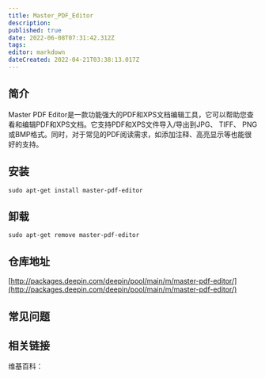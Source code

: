 ```yaml
---
title: Master_PDF_Editor
description: 
published: true
date: 2022-06-08T07:31:42.312Z
tags: 
editor: markdown
dateCreated: 2022-04-21T03:38:13.017Z
---
```


## 简介

Master PDF Editor是一款功能强大的PDF和XPS文档编辑工具，它可以帮助您查看和编辑PDF和XPS文档。它支持PDF和XPS文件导入/导出到JPG、 TIFF、 PNG或BMP格式。同时，对于常见的PDF阅读需求，如添加注释、高亮显示等也能很好的支持。

## 安装

`sudo apt-get install master-pdf-editor`

## 卸载

`sudo apt-get remove master-pdf-editor`

## 仓库地址

[http://packages.deepin.com/deepin/pool/main/m/master-pdf-editor/](http://packages.deepin.com/deepin/pool/main/m/master-pdf-editor/)

## 常见问题

## 相关链接

维基百科：
